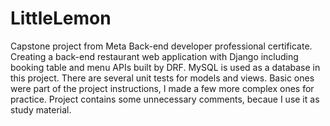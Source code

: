 # LittleLemon
Capstone project from Meta Back-end developer professional certificate. Creating a back-end restaurant web application with Django including booking table and menu APIs built by DRF. MySQL is used as a database in this project. There are several unit tests for models and views. Basic ones were part of the project instructions, I made a few more complex ones for practice. Project contains some unnecessary comments, becaue I use it as study material.
